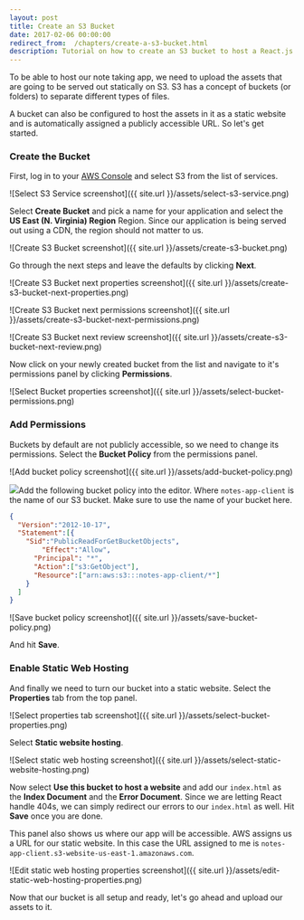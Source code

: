 ```yaml
---
layout: post
title: Create an S3 Bucket
date: 2017-02-06 00:00:00
redirect_from:  /chapters/create-a-s3-bucket.html
description: Tutorial on how to create an S3 bucket to host a React.js single page application.
---
```


To be able to host our note taking app, we need to upload the assets that are going to be served out statically on S3. S3 has a concept of buckets (or folders) to separate different types of files.

A bucket can also be configured to host the assets in it as a static website and is automatically assigned a publicly accessible URL. So let's get started.

### Create the Bucket

First, log in to your [AWS Console](https://console.aws.amazon.com) and select S3 from the list of services.

![Select S3 Service screenshot]({{ site.url }}/assets/select-s3-service.png)

Select **Create Bucket** and pick a name for your application and select the **US East (N. Virginia) Region** Region. Since our application is being served out using a CDN, the region should not matter to us.

![Create S3 Bucket screenshot]({{ site.url }}/assets/create-s3-bucket.png)

Go through the next steps and leave the defaults by clicking **Next**.

![Create S3 Bucket next properties screenshot]({{ site.url }}/assets/create-s3-bucket-next-properties.png)

![Create S3 Bucket next permissions screenshot]({{ site.url }}/assets/create-s3-bucket-next-permissions.png)

![Create S3 Bucket next review screenshot]({{ site.url }}/assets/create-s3-bucket-next-review.png)

Now click on your newly created bucket from the list and navigate to it's permissions panel by clicking **Permissions**.

![Select Bucket properties screenshot]({{ site.url }}/assets/select-bucket-permissions.png)

### Add Permissions

Buckets by default are not publicly accessible, so we need to change its permissions. Select the **Bucket Policy** from the permissions panel.

![Add bucket policy screenshot]({{ site.url }}/assets/add-bucket-policy.png)

<img class="code-marker" src="{{ site.url }}/assets/s.png" />Add the following bucket policy into the editor. Where `notes-app-client` is the name of our S3 bucket. Make sure to use the name of your bucket here.

``` json
{
  "Version":"2012-10-17",
  "Statement":[{
	"Sid":"PublicReadForGetBucketObjects",
        "Effect":"Allow",
	  "Principal": "*",
      "Action":["s3:GetObject"],
      "Resource":["arn:aws:s3:::notes-app-client/*"]
    }
  ]
}
```

![Save bucket policy screenshot]({{ site.url }}/assets/save-bucket-policy.png)

And hit **Save**.

### Enable Static Web Hosting

And finally we need to turn our bucket into a static website. Select the **Properties** tab from the top panel.

![Select properties tab screenshot]({{ site.url }}/assets/select-bucket-properties.png)

Select **Static website hosting**. 

![Select static web hosting screenshot]({{ site.url }}/assets/select-static-website-hosting.png)

Now select **Use this bucket to host a website** and add our `index.html` as the **Index Document** and the **Error Document**. Since we are letting React handle 404s, we can simply redirect our errors to our `index.html` as well. Hit **Save** once you are done.

This panel also shows us where our app will be accessible. AWS assigns us a URL for our static website. In this case the URL assigned to me is `notes-app-client.s3-website-us-east-1.amazonaws.com`.

![Edit static web hosting properties screenshot]({{ site.url }}/assets/edit-static-web-hosting-properties.png)

Now that our bucket is all setup and ready, let's go ahead and upload our assets to it.
